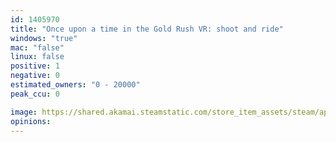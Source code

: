 ```yaml
---
id: 1405970
title: "Once upon a time in the Gold Rush VR: shoot and ride"
windows: "true"
mac: "false"
linux: false
positive: 1
negative: 0
estimated_owners: "0 - 20000"
peak_ccu: 0

image: https://shared.akamai.steamstatic.com/store_item_assets/steam/apps/1405970/header.jpg?t=1658727564
opinions:
---
```


